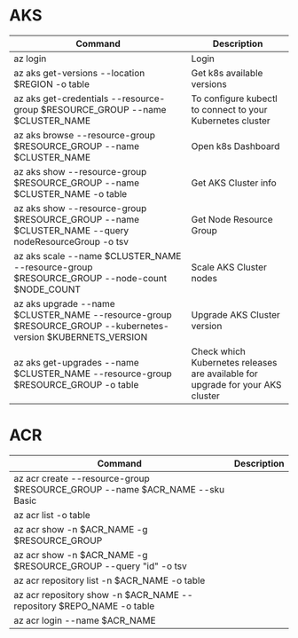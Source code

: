 
# AKS

| Command | Description |
| ------------- | ------------- |
| az login | Login |
| az aks get-versions --location $REGION -o table | Get k8s available versions |
| az aks get-credentials --resource-group $RESOURCE_GROUP --name $CLUSTER_NAME | To configure kubectl to connect to your Kubernetes cluster |
| az aks browse --resource-group $RESOURCE_GROUP --name $CLUSTER_NAME | Open k8s Dashboard |
| az aks show  --resource-group $RESOURCE_GROUP --name $CLUSTER_NAME -o table | Get AKS Cluster info |
| az aks show --resource-group $RESOURCE_GROUP --name $CLUSTER_NAME --query nodeResourceGroup -o tsv | Get Node Resource Group |
| az aks scale --name $CLUSTER_NAME --resource-group $RESOURCE_GROUP --node-count $NODE_COUNT | Scale AKS Cluster nodes |
| az aks upgrade --name $CLUSTER_NAME --resource-group $RESOURCE_GROUP --kubernetes-version $KUBERNETS_VERSION | Upgrade AKS Cluster version |
| az aks get-upgrades --name $CLUSTER_NAME --resource-group $RESOURCE_GROUP -o table | Check which Kubernetes releases are available for upgrade for your AKS cluster|





# ACR


| Command | Description |
| ------------- | ------------- |
| az acr create --resource-group $RESOURCE_GROUP --name $ACR_NAME --sku Basic|  |
| az acr list -o table |  |
| az acr show -n $ACR_NAME -g $RESOURCE_GROUP |  |
| az acr show -n $ACR_NAME -g $RESOURCE_GROUP --query "id" -o tsv |  |
| az acr repository list -n $ACR_NAME -o table |  |
| az acr repository show  -n $ACR_NAME --repository $REPO_NAME -o table |  |
| az acr login --name $ACR_NAME |  |


   





